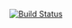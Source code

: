 [![Build Status](https://travis-ci.org/timmy9111/Project110.svg?branch=master)](https://travis-ci.org/timmy9111/Project110)